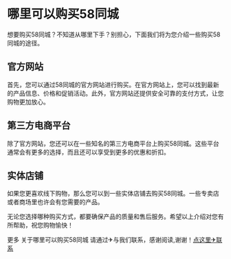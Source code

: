 # 哪里可以购买58同城

想要购买58同城？不知道从哪里下手？别担心，下面我们将为您介绍一些购买58同城的途径。

## 官方网站

首先，您可以通过58同城的官方网站进行购买。在官方网站上，您可以找到最新的产品信息、价格和促销活动。此外，官方网站还提供安全可靠的支付方式，让您购物更加放心。

## 第三方电商平台

除了官方网站，您还可以在一些知名的第三方电商平台上购买58同城。这些平台通常会有更多的选择，而且还可以享受到更多的优惠和折扣。

## 实体店铺

如果您更喜欢线下购物，那么您可以到一些实体店铺去购买58同城。一些专卖店或者商场里也许会有您需要的产品。

无论您选择哪种购买方式，都要确保产品的质量和售后服务。希望以上介绍对您有所帮助，祝您购物愉快！

更多 关于哪里可以购买58同城 请通过✈与我们联系，感谢阅读,谢谢！[点这里✈联系](https://w.k02.cc)